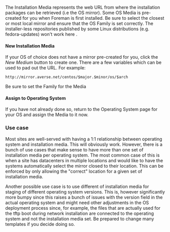 
The Installation Media represents the web URL from where the installation packages can be retrieved (i.e the OS mirror). Some OS Media is pre-created for you when Foreman is first installed. Be sure to select the closest or most local mirror and ensure that the OS Family is set correctly. The installer-less repositories published by some Linux distributions (e.g. fedora-updates) won't work here .

#### New Installation Media

If your OS of choice does not have a mirror pre-created for you, click the *New Medium* button to create one. There are a few variables which can be used to pad out the URL. For example:

    http://mirror.averse.net/centos/$major.$minor/os/$arch

Be sure to set the Family for the Media

#### Assign to Operating System

If you have not already done so, return to the Operating System page for your OS and assign the Media to it now.

### Use case

Most sites are well-served with having a 1:1 relationship between operating system and installation media. This will obviously work. However, there is a bunch of use cases that make sense to have more than one set of installation media per operating system. The most common case of this is when a site has datacenters in multiple locations and would like to have the systems automatically select the mirror closed to their location. This can be enforced by only allowing the "correct" location for a given set of installation media.

Another possible use case is to use different of installation media for staging of different operating system versions. This is, however significantly more bumpy since this raises a bunch of issues with the version field in the actual operating system and might need other adjustments in the OS deployment process since, for example, the files that are actually used for the tftp boot during network installation are connected to the operating system and not the installation media set. Be prepared to change many templates if you decide doing so.

